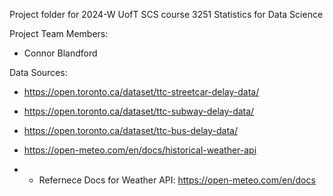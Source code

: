Project folder for 2024-W UofT SCS course 3251 Statistics for Data Science

Project Team Members:
- Connor Blandford

Data Sources:
- https://open.toronto.ca/dataset/ttc-streetcar-delay-data/
- https://open.toronto.ca/dataset/ttc-subway-delay-data/
- https://open.toronto.ca/dataset/ttc-bus-delay-data/
- https://open-meteo.com/en/docs/historical-weather-api

- - Refernece Docs for Weather API: https://open-meteo.com/en/docs
